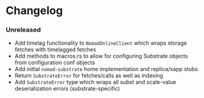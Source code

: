# Changelog

### Unreleased

- Add timelag functionality to `NomadOnlineClient` which wraps storage fetches with timelagged fetches
- Add methods to macros.rs to allow for configuring Substrate objects from configuration conf objects
- Add initial `nomad-substrate` home implementation and replica/xapp stubs
- Return `SubstrateError` for fetches/calls as well as indexing
- Add `SubstrateError` type which wraps all subxt and scale-value deserialization errors (substrate-specific)
